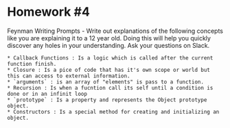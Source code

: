 # Homework #4

Feynman Writing Prompts - Write out explanations of the following concepts like you are explaining it to a 12 year old.  Doing this will help you quickly discover any holes in your understanding.  Ask your questions on Slack.
		
	* Callback Functions : Is a logic which is called after the current function finish.
	* Closure : Is a pice of code that has it's own scope or world but this can access to external information.
	* `arguments` : is an array of "elements" is pass to a function.
	* Recursion : Is when a fucntion call its self until a condition is done or in an infinit loop
	* `prototype` : Is a property and represents the Object prototype object.
	* Constructors : Is a special method for creating and initializing an object.

